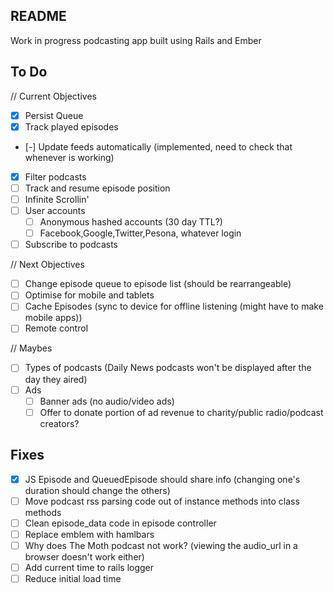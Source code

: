 ## README

Work in progress podcasting app built using Rails and Ember

## To Do

// Current Objectives
- [x] Persist Queue
- [x] Track played episodes
- [-] Update feeds automatically (implemented, need to check that whenever is working)
- [x] Filter podcasts
- [ ] Track and resume episode position
- [ ] Infinite Scrollin'
- [ ] User accounts
  - [ ] Anonymous hashed accounts (30 day TTL?)
  - [ ] Facebook,Google,Twitter,Pesona, whatever login
- [ ] Subscribe to podcasts

// Next Objectives
- [ ] Change episode queue to episode list (should be rearrangeable)
- [ ] Optimise for mobile and tablets
- [ ] Cache Episodes (sync to device for offline listening (might have to make mobile apps))
- [ ] Remote control

// Maybes
- [ ] Types of podcasts (Daily News podcasts won't be displayed after the day they aired)
- [ ] Ads
  - [ ] Banner ads (no audio/video ads)
  - [ ] Offer to donate portion of ad revenue to charity/public radio/podcast creators?

## Fixes

- [x] JS Episode and QueuedEpisode should share info (changing one's duration should change the others)
- [ ] Move podcast rss parsing code out of instance methods into class methods
- [ ] Clean episode_data code in episode controller
- [ ] Replace emblem with hamlbars
- [ ] Why does The Moth podcast not work? (viewing the audio_url in a browser doesn't work either)
- [ ] Add current time to rails logger
- [ ] Reduce initial load time
